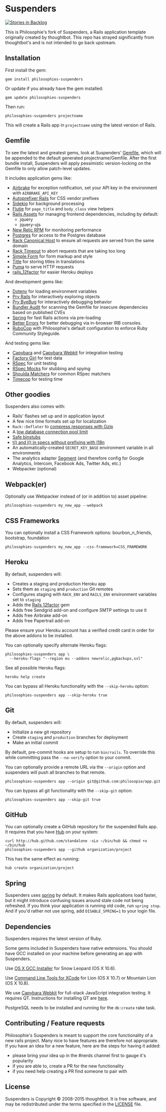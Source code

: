 # Suspenders

[![Stories in Backlog](https://badge.waffle.io/philosophie/suspenders.svg?label=ready&title=Backlog)](http://waffle.io/philosophie/suspenders)

This is Philosophie's fork of Suspenders, a Rails application template
originally created by thoughtbot. This repo has strayed significantly from
thoughtbot's and is not intended to go back upstream.

## Installation

First install the gem:

    gem install philosophies-suspenders

Or update if you already have the gem installed:

    gem update philosophies-suspenders

Then run:

    philosophies-suspenders projectname

This will create a Rails app in `projectname` using the latest version of Rails.

## Gemfile

To see the latest and greatest gems, look at Suspenders'
[Gemfile](templates/Gemfile.erb), which will be appended to the default
generated projectname/Gemfile. After the first bundle install, Suspenders will
apply pessimistic version-locking on the Gemfile to only allow patch-level
updates.

It includes application gems like:

* [Airbrake](https://github.com/airbrake/airbrake) for exception notification,
  set your API key in the environment with `AIRBRAKE_API_KEY`
* [Autoprefixer Rails](https://github.com/ai/autoprefixer-rails) for CSS vendor prefixes
* [Sidekiq](https://github.com/mperham/sidekiq) for background processing
* [Flutie](https://github.com/thoughtbot/flutie) for `page_title` and `body_class` view
  helpers
* [Rails Assets](https://rails-assets.org/) for managing frontend dependencies,
  including by default:
  * jquery
  * jquery-ujs
* [New Relic RPM](https://github.com/newrelic/rpm) for monitoring performance
* [Postgres](https://github.com/ged/ruby-pg) for access to the Postgres database
* [Rack Canonical Host](https://github.com/tylerhunt/rack-canonical-host) to
  ensure all requests are served from the same domain
* [Rack Timeout](https://github.com/kch/rack-timeout) to abort requests that are
  taking too long
* [Simple Form](https://github.com/plataformatec/simple_form) for form markup
  and style
* [Title](https://github.com/calebthompson/title) for storing titles in
  translations
* [Puma](http://puma.io) to serve HTTP requests
* [rails_12factor](https://github.com/heroku/rails_12factor) for easier Heroku
  deploys

And development gems like:

* [Dotenv](https://github.com/bkeepers/dotenv) for loading environment variables
* [Pry Rails](https://github.com/rweng/pry-rails) for interactively exploring
  objects
* [Pry ByeBug](https://github.com/deivid-rodriguez/pry-byebug) for interactively
  debugging behavior
* [Bundler Audit](https://github.com/rubysec/bundler-audit) for scanning the
  Gemfile for insecure dependencies based on published CVEs
* [Spring](https://github.com/rails/spring) for fast Rails actions via
  pre-loading
* [Better Errors](https://github.com/charliesome/better_errors) for better
  debugging via in-browser IRB consoles.
* [RuboCop](https://github.com/bbatsov/rubocop) with Philosophie's default
  configuration to enforce Ruby Community Styleguide.

And testing gems like:

* [Capybara](https://github.com/jnicklas/capybara) and
  [Capybara Webkit](https://github.com/thoughtbot/capybara-webkit) for
  integration testing
* [Factory Girl](https://github.com/thoughtbot/factory_girl) for test data
* [RSpec](https://github.com/rspec/rspec) for unit testing
* [RSpec Mocks](https://github.com/rspec/rspec-mocks) for stubbing and spying
* [Shoulda Matchers](https://github.com/thoughtbot/shoulda-matchers) for common
  RSpec matchers
* [Timecop](https://github.com/jtrupiano/timecop-console) for testing time

## Other goodies

Suspenders also comes with:

* Rails' flashes set up and in application layout
* A few nice time formats set up for localization
* `Rack::Deflater` to [compress responses with Gzip][compress]
* A [low database connection pool limit][pool]
* [Safe binstubs][binstub]
* [t() and l() in specs without prefixing with I18n][i18n]
* An automatically-created `SECRET_KEY_BASE` environment variable in all
  environments
* The analytics adapter [Segment][segment] (and therefore config for Google
  Analytics, Intercom, Facebook Ads, Twitter Ads, etc.)
* Webpacker (optional)

[compress]: http://robots.thoughtbot.com/content-compression-with-rack-deflater/
[pool]: https://devcenter.heroku.com/articles/concurrency-and-database-connections
[binstub]: https://github.com/thoughtbot/suspenders/pull/282
[i18n]: https://github.com/thoughtbot/suspenders/pull/304
[segment]: https://segment.com

## Webpack(er)

Optionally use Webpacker instead of (or in addition to) asset pipeline:

    philosophies-suspenders my_new_app --webpack

## CSS Frameworks

You can optionally install a CSS Framework
options: bourbon_n_friends, bootstrap, foundation

    philosophies-suspenders my_new_app --css-framework=CSS_FRAMEWORK

## Heroku

By default, suspenders will:

* Creates a staging and production Heroku app
* Sets them as `staging` and `production` Git remotes
* Configures staging with `RACK_ENV` and `RAILS_ENV` environment variables set
  to `staging`
* Adds the [Rails 12factor][rails-12factor] gem
* Adds free Sendgrid add-on and configure SMTP settings to use it
* Adds free Airbrake add-on
* Adds free Papertrail add-on

Please ensure your Heroku account has a verified credit card in order for the above addons to be installed.

[rails-12factor]: https://github.com/heroku/rails_12factor

You can optionally specify alternate Heroku flags:

    philosophies-suspenders app \
      --heroku-flags "--region eu --addons newrelic,pgbackups,ssl"

See all possible Heroku flags:

    heroku help create

You can bypass all Heroku functionality with the `--skip-heroku` option:

    philosophies-suspenders app --skip-heroku true

## Git

By default, suspenders will:

* Initialize a new git repository
* Create `staging` and `production` branches for deployment
* Make an initial commit

By default, pre-commit hooks are setup to run `bin/rails`. To override this while committing pass the `--no-verify` option to your commit.

You can optionally provide a remote URL via the `--origin` option and suspenders
will push all branches to that remote.

    philosophies-suspenders app --origin git@github.com:philosopie/app.git

You can bypass all git functionality with the `--skip-git` option:

    philosophies-suspenders app --skip-git true

## GitHub

You can optionally create a GitHub repository for the suspended Rails app. It
requires that you have [Hub](https://github.com/github/hub) on your system:

    curl http://hub.github.com/standalone -sLo ~/bin/hub && chmod +x ~/bin/hub
    philosophies-suspenders app --github organization/project

This has the same effect as running:

    hub create organization/project

## Spring

Suspenders uses [spring](https://github.com/rails/spring) by default.
It makes Rails applications load faster, but it might introduce confusing issues
around stale code not being refreshed.
If you think your application is running old code, run `spring stop`.
And if you'd rather not use spring, add `DISABLE_SPRING=1` to your login file.

## Dependencies

Suspenders requires the latest version of Ruby.

Some gems included in Suspenders have native extensions. You should have GCC
installed on your machine before generating an app with Suspenders.

Use [OS X GCC Installer](https://github.com/kennethreitz/osx-gcc-installer/) for
Snow Leopard (OS X 10.6).

Use [Command Line Tools for XCode](https://developer.apple.com/downloads/index.action)
for Lion (OS X 10.7) or Mountain Lion (OS X 10.8).

We use [Capybara Webkit](https://github.com/thoughtbot/capybara-webkit) for
full-stack JavaScript integration testing. It requires QT. Instructions for
installing QT are
[here](https://github.com/thoughtbot/capybara-webkit/wiki/Installing-Qt-and-compiling-capybara-webkit).

PostgreSQL needs to be installed and running for the `db:create` rake task.

## Contributing / Feature requests

Philosophie's Suspenders is meant to support the core functionality of a new rails project. Many nice to have features are therefore not appropriate. If you have an idea for a new feature, here are the steps for having it added:

- please bring your idea up in the #nerds channel first to gauge it's popularity
- if you are able to, create a PR for the new functionality
- if you need help creating a PR find someone to pair with

## License

Suspenders is Copyright © 2008-2015 thoughtbot.
It is free software,
and may be redistributed under the terms specified in the [LICENSE] file.

[LICENSE]: LICENSE
